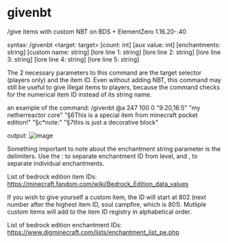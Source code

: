 # givenbt
/give items with custom NBT on BDS + ElementZero 1.16.20-.40

syntax:
/givenbt <target: target> <item id: int> [count: int] [aux value: int] [enchantments: string] [custom name: string] [lore line 1: string] [lore line 2: string] [lore line 3: string] [lore line 4: string] [lore line 5: string]

The 2 necessary parameters to this command are the target selector (players only) and the item ID. Even without adding NBT, this command may still be useful to give illegal items to players, because the command checks for the numerical item ID instead of its string name.

an example of the command:
/givenbt @a 247 100 0 "9:20,18:5" "my netherreactor core" "§6This is a special item from minecraft pocket edition!" "§c*note:" "§7this is just a decorative block"

output:
![image](https://user-images.githubusercontent.com/63216972/124373843-bbb7af00-dc4a-11eb-9139-09d55c2f0303.png)

Something important to note about the enchantment string parameter is the delimiters. Use the : to separate enchantment ID from level, and , to separate individual enchantments.

List of bedrock edition item IDs:
https://minecraft.fandom.com/wiki/Bedrock_Edition_data_values

If you wish to give yourself a custom item, the ID will start at 802 (next number after the highest item ID, soul campfire, which is 801). Mutliple custom items will add to the item ID registry in alphabetical order.

List of bedrock edition enchantment IDs:
https://www.digminecraft.com/lists/enchantment_list_pe.php
